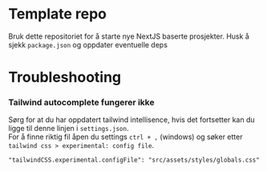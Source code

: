 # Template repo
Bruk dette repositoriet for å starte nye NextJS baserte prosjekter. Husk å sjekk `package.json` og oppdater eventuelle deps

# Troubleshooting
### Tailwind autocomplete fungerer ikke
Sørg for at du har oppdatert tailwind intellisence, hvis det fortsetter kan du ligge til denne linjen i `settings.json`.</br>
For å finne riktig fil åpen du settings `ctrl + ,` (windows) og søker etter `tailwind css > experimental: config file`.
```console
"tailwindCSS.experimental.configFile": "src/assets/styles/globals.css"
```